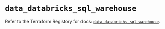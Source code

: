 # `data_databricks_sql_warehouse`

Refer to the Terraform Registory for docs: [`data_databricks_sql_warehouse`](https://www.terraform.io/docs/providers/databricks/d/sql_warehouse).
